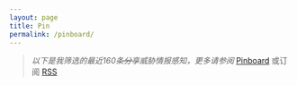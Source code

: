 ```yaml
---
layout: page
title: Pin
permalink: /pinboard/
---
```


> *以下是我筛选的最近160条<del>分享</del>威胁情报感知，更多请参阅* [Pinboard](https://pinboard.in/u:scateu/public) 或订阅 [RSS](https://feeds.pinboard.in/rss/u:scateu/)


<script language="javascript" src="https://pinboard.in//widgets/v1/linkroll/?user=scateu&count=160"></script>

